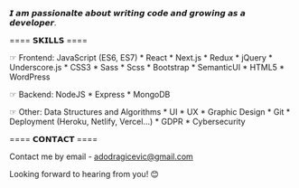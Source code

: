 𝙄 𝙖𝙢 𝙥𝙖𝙨𝙨𝙞𝙤𝙣𝙖𝙡𝙩𝙚 𝙖𝙗𝙤𝙪𝙩 𝙬𝙧𝙞𝙩𝙞𝙣𝙜 𝙘𝙤𝙙𝙚 𝙖𝙣𝙙 𝙜𝙧𝙤𝙬𝙞𝙣𝙜 𝙖𝙨 𝙖 𝙙𝙚𝙫𝙚𝙡𝙤𝙥𝙚𝙧.

==== 𝗦𝗞𝗜𝗟𝗟𝗦 ====
  
  ☞ Frontend:
JavaScript (ES6, ES7) * React * Next.js * Redux * jQuery * Underscore.js * CSS3 * Sass * Scss * Bootstrap * SemanticUI * HTML5 * WordPress

  ☞ Backend:
NodeJS * Express * MongoDB

  ☞ Other:
Data Structures and Algorithms * UI * UX * Graphic Design * Git * Deployment (Heroku, Netlify, Vercel...) * GDPR * Cybersecurity

==== 𝗖𝗢𝗡𝗧𝗔𝗖𝗧 ====

Contact me by email - adodragicevic@gmail.com

Looking forward to hearing from you! 😊
